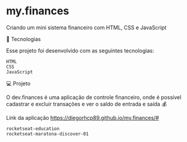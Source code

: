 # my.finances
Criando um mini sistema financeiro com HTML, CSS e JavaScript

🚀 Tecnologias

Esse projeto foi desenvolvido com as seguintes tecnologias:

    HTML
    CSS
    JavaScript

💻 Projeto

O dev.finances é uma aplicação de controle financeiro, onde é possível cadastrar e excluir transações e ver o saldo de entrada e saída 💰

Link da aplicação
https://diegorhcp89.github.io/my.finances/#

    rocketseat-education
    rocketseat-maratona-discover-01
    
